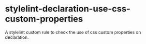 # stylelint-declaration-use-css-custom-properties
A stylelint custom rule to check the use of css custom properties on declaration.
